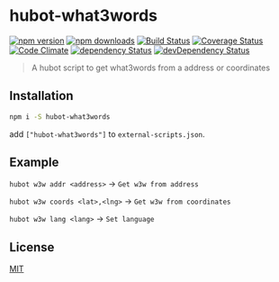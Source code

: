 # hubot-what3words

[![npm version](https://img.shields.io/npm/v/hubot-what3words.svg?style=flat-square)](https://www.npmjs.com/package/hubot-what3words)
[![npm downloads](https://img.shields.io/npm/dm/hubot-what3words.svg?style=flat-square)](https://www.npmjs.com/package/hubot-what3words)
[![Build Status](https://img.shields.io/travis/lgaticaq/hubot-what3words.svg?style=flat-square)](https://travis-ci.org/lgaticaq/hubot-what3words)
[![Coverage Status](https://img.shields.io/coveralls/lgaticaq/hubot-what3words/master.svg?style=flat-square)](https://coveralls.io/github/lgaticaq/hubot-what3words?branch=master)
[![Code Climate](https://img.shields.io/codeclimate/github/lgaticaq/hubot-what3words.svg?style=flat-square)](https://codeclimate.com/github/lgaticaq/hubot-what3words)
[![dependency Status](https://img.shields.io/david/lgaticaq/hubot-what3words.svg?style=flat-square)](https://david-dm.org/lgaticaq/hubot-what3words#info=dependencies)
[![devDependency Status](https://img.shields.io/david/dev/lgaticaq/hubot-what3words.svg?style=flat-square)](https://david-dm.org/lgaticaq/hubot-what3words#info=devDependencies)

> A hubot script to get what3words from a address or coordinates

## Installation
```bash
npm i -S hubot-what3words
```

add `["hubot-what3words"]` to `external-scripts.json`.

## Example
`hubot w3w addr <address>` -> `Get w3w from address`

`hubot w3w coords <lat>,<lng>` -> `Get w3w from coordinates`

`hubot w3w lang <lang>` ->  `Set language`


## License

[MIT](https://tldrlegal.com/license/mit-license)
